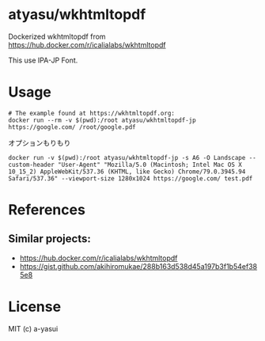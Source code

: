 # atyasu/wkhtmltopdf

Dockerized wkhtmltopdf from https://hub.docker.com/r/icalialabs/wkhtmltopdf

This use IPA-JP Font.

# Usage

```shell
# The example found at https://wkhtmltopdf.org:
docker run --rm -v $(pwd):/root atyasu/wkhtmltopdf-jp https://google.com/ /root/google.pdf
```

オプションもりもり

```shell
docker run -v $(pwd):/root atyasu/wkhtmltopdf-jp -s A6 -O Landscape --custom-header "User-Agent" "Mozilla/5.0 (Macintosh; Intel Mac OS X 10_15_2) AppleWebKit/537.36 (KHTML, like Gecko) Chrome/79.0.3945.94 Safari/537.36" --viewport-size 1280x1024 https://google.com/ test.pdf
```

# References

## Similar projects:

- https://hub.docker.com/r/icalialabs/wkhtmltopdf
- https://gist.github.com/akihiromukae/288b163d538d45a197b3f1b54ef385e8

# License

MIT (c) a-yasui

